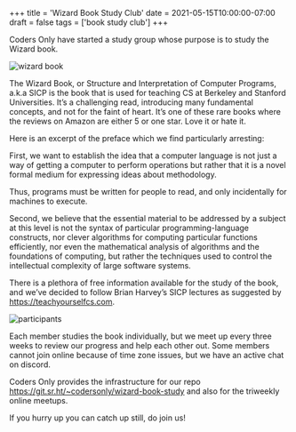+++
title = 'Wizard Book Study Club'
date = 2021-05-15T10:00:00-07:00
draft = false
tags = ['book study club']
+++

Coders Only have started a study group whose purpose is to study the Wizard book.

<!--more-->

![wizard book](https://codersonly.org/wp-content/uploads/2021/05/wizard-book-meetup.png)

The Wizard Book, or Structure and Interpretation of Computer Programs, a.k.a SICP is the book that is used for teaching CS at Berkeley and Stanford Universities. It’s a challenging read, introducing many fundamental concepts, and not for the faint of heart. It’s one of these rare books where the reviews on Amazon are either 5 or one star. Love it or hate it.

Here is an excerpt of the preface which we find particularly arresting:

First, we want to establish the idea that a computer language is not just a way of getting a computer to perform operations but rather that it is a novel formal medium for expressing ideas about methodology.

Thus, programs must be written for people to read, and only incidentally for machines to execute.

Second, we believe that the essential material to be addressed by a subject at this level is not the syntax of particular programming-language constructs, nor clever algorithms for computing particular functions efficiently, nor even the mathematical analysis of algorithms and the foundations of computing, but rather the techniques used to control the intellectual complexity of large software systems.

There is a plethora of free information available for the study of the book, and we’ve decided to follow Brian Harvey’s SICP lectures as suggested by https://teachyourselfcs.com.

![participants](https://codersonly.org/wp-content/uploads/2021/05/wizard_book_week_0.png)

Each member studies the book individually, but we meet up every three weeks to review our progress and help each other out. Some members cannot join online because of time zone issues, but we have an active chat on discord.

Coders Only provides the infrastructure for our repo https://git.sr.ht/~codersonly/wizard-book-study and also for the triweekly online meetups.

If you hurry up you can catch up still, do join us!
